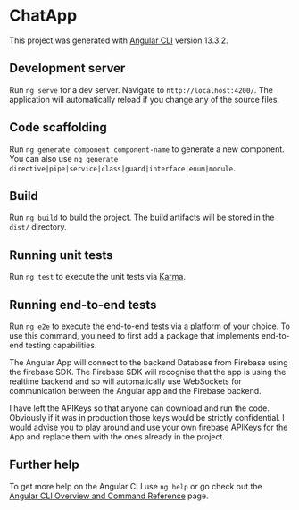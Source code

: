 # ChatApp

This project was generated with [Angular CLI](https://github.com/angular/angular-cli) version 13.3.2.

## Development server

Run `ng serve` for a dev server. Navigate to `http://localhost:4200/`. The application will automatically reload if you change any of the source files.

## Code scaffolding

Run `ng generate component component-name` to generate a new component. You can also use `ng generate directive|pipe|service|class|guard|interface|enum|module`.

## Build

Run `ng build` to build the project. The build artifacts will be stored in the `dist/` directory.

## Running unit tests

Run `ng test` to execute the unit tests via [Karma](https://karma-runner.github.io).

## Running end-to-end tests

Run `ng e2e` to execute the end-to-end tests via a platform of your choice. To use this command, you need to first add a package that implements end-to-end testing capabilities.

The Angular App will connect to the backend Database from Firebase using the firebase SDK. The Firebase SDK will recognise that the app is using the realtime backend and so will automatically use WebSockets for communication between the Angular app and the Firebase backend.

I have left the APIKeys so that anyone can download and run the code. Obviously if it was in production those keys would be strictly confidential. I would advise you to play around and use your own firebase APIKeys for the App and replace them with the ones already in the project.

## Further help

To get more help on the Angular CLI use `ng help` or go check out the [Angular CLI Overview and Command Reference](https://angular.io/cli) page.
